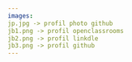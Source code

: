 ```yaml
---
images:
jp.jpg -> profil photo github
jb1.png -> profil openclassrooms
jb2.png -> profil linkdle
jb3.png -> profil github
---
```

